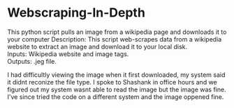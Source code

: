 # Webscraping-In-Depth
This python script pulls an image from a wikipedia page and downloads it to your computer 
Description: This script web-scrapes data from a wikipedia website to extract an image and download it to your local disk.  
Inputs: Wikipedia website and image tags.  
Outputs: .jeg file.  

I had difficultly viewing the image when it first downloaded, my system said it didnt reconize the file type. I spoke to Shashank in office hours and we figured out my system wasnt able to read the image but the image was fine. I've since tried the code on a different system and the image oppened fine. 
